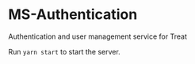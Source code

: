 # MS-Authentication

Authentication and user management service for Treat

Run `yarn start` to start the server.
